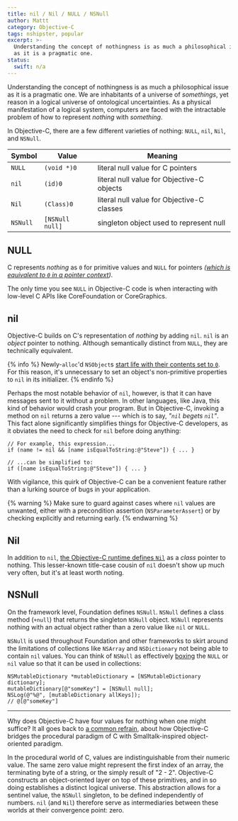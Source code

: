 ```yaml
---
title: nil / Nil / NULL / NSNull
author: Mattt
category: Objective-C
tags: nshipster, popular
excerpt: >-
  Understanding the concept of nothingness is as much a philosophical issue 
  as it is a pragmatic one.
status:
  swift: n/a
---
```


Understanding the concept of nothingness is as much a philosophical issue
as it is a pragmatic one.
We are inhabitants of a universe of _somethings_,
yet reason in a logical universe of ontological uncertainties.
As a physical manifestation of a logical system,
computers are faced with the intractable problem
of how to represent _nothing_ with _something_.

In Objective-C,
there are a few different varieties of nothing:
`NULL`, `nil`, `Nil`, and `NSNull`.

<table>
  <thead>
    <tr>
      <th>Symbol</th>
      <th>Value</th>
      <th>Meaning</th>
    </tr>
  </thead>
  <tbody>
    <tr>
      <td><code>NULL</code></td>
      <td><code>(void *)0</code></td>
      <td>literal null value for C pointers</td>
    </tr>
    <tr>
      <td><code>nil</code></td>
      <td><code>(id)0</code></td>
      <td>literal null value for Objective-C objects</td>
    </tr>
    <tr>
      <td><code>Nil</code></td>
      <td><code>(Class)0</code></td>
      <td>literal null value for Objective-C classes</td>
    </tr>
    <tr>
      <td><code>NSNull</code></td>
      <td><code>[NSNull null]</code></td>
      <td>singleton object used to represent null</td>
    </tr>
  </tbody>
</table>

## NULL

C represents _nothing_ as `0` for primitive values
and `NULL` for pointers
_([which is equivalent to `0` in a pointer context](http://c-faq.com/null/nullor0.html))_.

The only time you see `NULL` in Objective-C code
is when interacting with low-level C APIs
like CoreFoundation or CoreGraphics.

## nil

Objective-C builds on C's representation of _nothing_ by adding `nil`.
`nil` is an _object_ pointer to nothing.
Although semantically distinct from `NULL`,
they are technically equivalent.

{% info %}
Newly-`alloc`'d `NSObject`s
[start life with their contents set to `0`](https://developer.apple.com/library/mac/#documentation/Cocoa/Reference/Foundation/Classes/NSObject_Class/Reference/Reference.html).
For this reason,
it's unnecessary to set an object's non-primitive properties to `nil`
in its initializer.
{% endinfo %}

Perhaps the most notable behavior of `nil`,
however, is that it can have messages sent to it without a problem.
In other languages, like Java, this kind of behavior would crash your program.
But in Objective-C,
invoking a method on `nil` returns a zero value ---
which is to say, _"`nil` begets `nil`"_.
This fact alone significantly simplifies things for Objective-C developers,
as it obviates the need to check for `nil` before doing anything:

```objc
// For example, this expression...
if (name != nil && [name isEqualToString:@"Steve"]) { ... }

// ...can be simplified to:
if ([name isEqualToString:@"Steve"]) { ... }
```

With vigilance, this quirk of Objective-C can be a convenient feature
rather than a lurking source of bugs in your application.

{% warning %}
Make sure to guard against cases where `nil` values are unwanted,
either with a precondition assertion (`NSParameterAssert`)
or by checking explicitly and returning early.
{% endwarning %}

## Nil

In addition to `nil`,
[the Objective-C runtime defines `Nil`](https://gist.github.com/4469665)
as a _class_ pointer to nothing.
This lesser-known title-case cousin of `nil` doesn't show up much very often,
but it's at least worth noting.

## NSNull

On the framework level,
Foundation defines `NSNull`.
`NSNull` defines a class method (`+null`)
that returns the singleton `NSNull` object.
`NSNull` represents nothing with an actual object
rather than a zero value like `nil` or `NULL`.

`NSNull` is used throughout Foundation and other frameworks
to skirt around the limitations of collections
like `NSArray` and `NSDictionary` not being able to contain `nil` values.
You can think of `NSNull` as effectively [boxing][boxing]
the `NULL` or `nil` value so that it can be used in collections:

```objc
NSMutableDictionary *mutableDictionary = [NSMutableDictionary dictionary];
mutableDictionary[@"someKey"] = [NSNull null];
NSLog(@"%@", [mutableDictionary allKeys]);
// @[@"someKey"]
```

* * *

Why does Objective-C have four values for nothing when one might suffice?
It all goes back to
[a common refrain](/ns_enum-ns_options/),
about how Objective-C bridges the procedural paradigm of C
with Smalltalk-inspired object-oriented paradigm.

In the procedural world of C,
values are indistinguishable from their numeric value.
The same zero value might represent
the first index of an array,
the terminating byte of a string, or
the simply result of "2 - 2".
Objective-C constructs an object-oriented layer on top of these primitives,
and in so doing establishes a distinct logical universe.
This abstraction allows for a sentinel value,
the `NSNull` singleton,
to be defined independently of numbers.
`nil` (and `Nil`) therefore serve as intermediaries between these worlds
at their convergence point: zero.

[boxing]: https://en.wikipedia.org/wiki/Object_type_(object-oriented_programming)#Boxing
